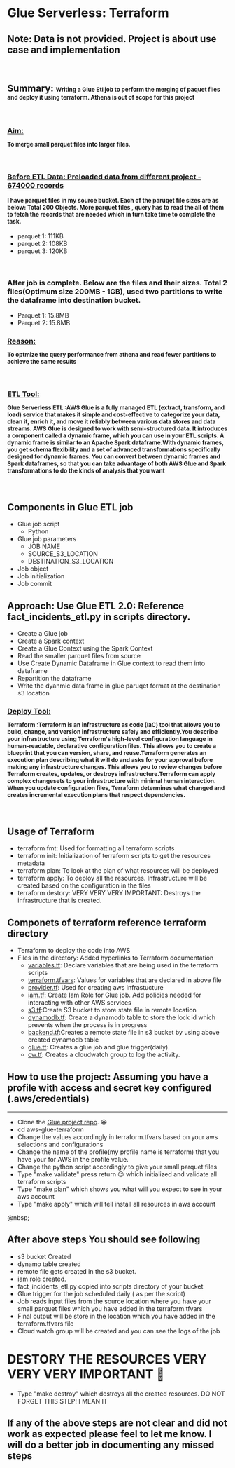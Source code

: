 # Glue Serverless: Terraform 
## Note: Data is not provided. Project is about use case and implementation 
&nbsp;
## Summary: <font size="2">Writing a Glue Etl job to perform the merging of paquet files and deploy it using terraform. Athena is out of scope for this project </font>
&nbsp;
### <u>Aim:</u> <font size="2"><p>To merge small parquet files into larger files. </p> </font>
&nbsp;
### <u> Before ETL Data: Preloaded data from different project - 674000 records</u> <font size="2"><p> I have parquet files in my source bucket. Each of the paruqet file sizes are as below: Total 200 Objects. More parquet files , query has to read the all of them to fetch the records that are needed which in turn take time to complete the task.</font>
* parquet 1: 111KB
* parquet 2: 108KB 
* parquet 3: 120KB </p>
&nbsp;
### After job is complete. Below are the files and their sizes. Total 2 files(Optimum size 200MB - 1GB), used two partitions to write the dataframe into destination bucket.
* Parquet 1: 15.8MB
* Parquet 2: 15.8MB
&nbsp;
### <u>Reason:</u> <font size="2"><p>To optmize the query performance from athena and read fewer partitions to achieve the same results</p></font>
&nbsp;
### <u>ETL Tool:</u> <font size="2"><p>Glue Serverless ETL :AWS Glue is a fully managed ETL (extract, transform, and load) service that makes it simple and cost-effective to categorize your data, clean it, enrich it, and move it reliably between various data stores and data streams. AWS Glue is designed to work with semi-structured data. It introduces a component called a dynamic frame, which you can use in your ETL scripts. A dynamic frame is similar to an Apache Spark dataframe.With dynamic frames, you get schema flexibility and a set of advanced transformations specifically designed for dynamic frames. You can convert between dynamic frames and Spark dataframes, so that you can take advantage of both AWS Glue and Spark transformations to do the kinds of analysis that you want</p></font>
&nbsp;
## Components in Glue ETL job
 * Glue job script
    - Python
 * Glue job parameters
    - JOB NAME
    - SOURCE_S3_LOCATION
    - DESTINATION_S3_LOCATION
 * Job object
 * Job initialization
 * Job commit
&nbsp;
## Approach: Use Glue ETL 2.0: Reference fact_incidents_etl.py in scripts directory.
* Create a Glue job
* Create a Spark context 
* Create a Glue Context using the Spark Context
* Read the smaller parquet files from source
* Use Create Dynamic Dataframe in Glue context to read them into dataframe
* Repartition the dataframe
* Write the dyanmic data frame in glue paruqet format at the destination s3 location
&nbsp;
### <u>Deploy Tool:</u> <font size="2"><p>Terraform :Terraform is an infrastructure as code (IaC) tool that allows you to build, change, and version infrastructure safely and efficiently.You describe your infrastructure using Terraform's high-level configuration language in human-readable, declarative configuration files. This allows you to create a blueprint that you can version, share, and reuse.Terraform generates an execution plan describing what it will do and asks for your approval before making any infrastructure changes. This allows you to review changes before Terraform creates, updates, or destroys infrastructure.Terraform can apply complex changesets to your infrastructure with minimal human interaction. When you update configuration files, Terraform determines what changed and creates incremental execution plans that respect dependencies.</p></font>
&nbsp;
## Usage of Terraform
  * terraform fmt: Used for formatting all terraform scripts
  * terraform init: Initialization of terraform scripts to get the resources metadata
  * terraform plan: To look at the plan of what resources will be deployed
  * terraform apply: To deploy all the resources. Infrastructure will be created based on the configuration in the files
  * terraform destory: VERY VERY VERY IMPORTANT: Destroys the infrastructure that is created. 
&nbsp;
## Componets of terraform reference terraform directory

* Terraform to deploy the code into AWS
* Files in the directory: Added hyperlinks to Terraform documentation 
  - [variables.tf](https://www.terraform.io/docs/language/values/variables.html): Declare variables that are being used in the terraform scripts
  - [terraform.tfvars](https://www.terraform.io/docs/language/values/variables.html): Values for variables that are declared in above file
  - [provider.tf](https://registry.terraform.io/providers/hashicorp/aws/latest/docs): Used for creating aws infrastucture 
  - [iam.tf](https://registry.terraform.io/providers/hashicorp/aws/latest/docs/resources/iam_role): Create Iam Role for Glue job. Add policies needed for interacting with other AWS services
  - [s3.tf](https://registry.terraform.io/providers/hashicorp/aws/latest/docs/resources/s3_bucket):Create S3 bucket to store state file in remote location
  - [dynamodb.tf](https://registry.terraform.io/providers/hashicorp/aws/latest/docs/resources/dynamodb_table): Create a dynamodb table to store the lock id which prevents when the process is in progress
  - [backend.tf](https://www.terraform.io/docs/language/settings/backends/s3.html):Creates a remote state file in s3 bucket by using above created dynamodb table
  - [glue.tf](https://registry.terraform.io/providers/hashicorp/aws/latest/docs/resources/glue_job): Creates a glue job and glue trigger(daily).
  - [cw.tf](https://registry.terraform.io/providers/hashicorp/aws/latest/docs/resources/glue_job): Creates a cloudwatch group to log the activity.
&nbsp;
&nbsp;
## How to use the project: Assuming you have a profile with access and secret key configured (.aws/credentials)
---
* Clone the [Glue project repo](https://github.com/spkosana/aws-glue-terraform). 😀 
* cd aws-glue-terraform
* Change the values accordingly in terraform.tfvars based on your aws selections and configurations
* Change the name of the profile(my profile name is terraform)  that you have your for AWS in the profile value. 
* Change the python script accordingly to give your small parquet files 
* Type "make validate" press return :wink: which initialized and validate all terraform scripts
* Type "make plan" which shows you what will you expect to see in your aws account
* Type "make apply" which will tell install all resources in aws account

@nbsp;
## After above steps You should see following
* s3 bucket Created
* dynamo table created 
* remote file gets created in the s3 bucket.
* iam role created.
* fact_incidents_etl.py copied into scripts directory of your bucket
* Glue trigger for the job scheduled daily ( as per the script)
* Job reads input files from the source location where you have your small parquet files which you have added in the terraform.tfvars
* Final output will be store in the location which you have added in the terraform.tfvars file
* Cloud watch group will be created and you can see the logs of the job
&nbsp;

# DESTORY THE RESOURCES VERY VERY VERY IMPORTANT :ghost:
* Type "make destroy" which destroys all the created resources. DO NOT FORGET THIS STEP! I MEAN IT
&nbsp;

## If any of the above steps are not clear and did not work as expected please feel to let me know. I will do a better job in documenting any missed steps